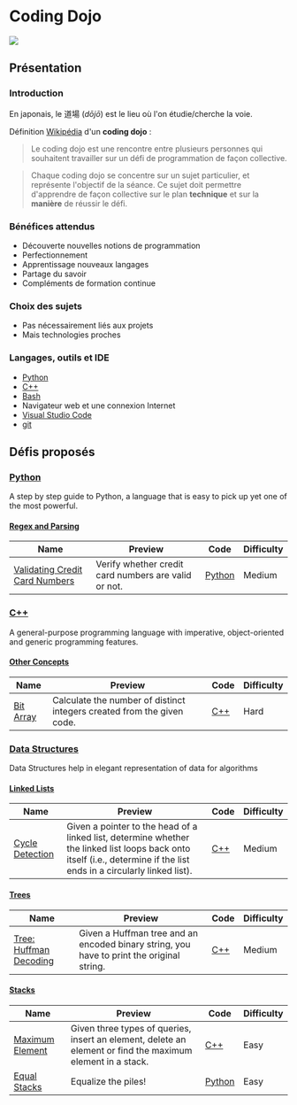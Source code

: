 # Coding Dojo

![](https://upload.wikimedia.org/wikipedia/commons/thumb/c/c6/Illustrerad_Verldshistoria_band_I_Ill_107.jpg/158px-Illustrerad_Verldshistoria_band_I_Ill_107.jpg)

## Présentation

### Introduction

En japonais, le 道場 (_dōjō_) est le lieu où l'on étudie/cherche la voie.

Définition [Wikipédia](https://fr.wikipedia.org/wiki/Coding_dojo) d'un **coding dojo** :

> Le coding dojo est une rencontre entre plusieurs personnes qui souhaitent travailler sur un défi de programmation de façon collective.

> Chaque coding dojo se concentre sur un sujet particulier, et représente l'objectif de la séance. Ce sujet doit permettre d'apprendre de façon collective sur le plan **technique** et sur la **manière** de réussir le défi. 

### Bénéfices attendus

* Découverte nouvelles notions de programmation
* Perfectionnement
* Apprentissage nouveaux langages
* Partage du savoir
* Compléments de formation continue

### Choix des sujets 

* Pas nécessairement liés aux projets
* Mais technologies proches

### Langages, outils et IDE

- [Python](https://www.python.org)
- [C++](http://www.cplusplus.com)
- [Bash](https://www.gnu.org/software/bash/)
- Navigateur web et une connexion Internet
- [Visual Studio Code](http://code.visualstudio.com)
- [git](https://git-scm.com)


## Défis proposés
### [Python](https://www.hackerrank.com/domains/python)
A step by step guide to Python, a language that is easy to pick up yet one of the most powerful.

#### [Regex and Parsing](https://www.hackerrank.com/domains/python/py-regex)

Name | Preview | Code | Difficulty
---- | ------- | ---- | ----------
[Validating Credit Card Numbers](https://www.hackerrank.com/challenges/validating-credit-card-number)|Verify whether credit card numbers are valid or not.|[Python](validating-credit-card-number.py)|Medium
### [C++](https://www.hackerrank.com/domains/cpp)
A general-purpose programming language with imperative, object-oriented and generic programming features.

#### [Other Concepts](https://www.hackerrank.com/domains/cpp/other-concepts)

Name | Preview | Code | Difficulty
---- | ------- | ---- | ----------
[Bit Array](https://www.hackerrank.com/challenges/bitset-1)|Calculate the number of distinct integers created from the given code.|[C++](bitset-1.cpp)|Hard
### [Data Structures](https://www.hackerrank.com/domains/data-structures)
Data Structures help in elegant representation of data for algorithms

#### [Linked Lists](https://www.hackerrank.com/domains/data-structures/linked-lists)

Name | Preview | Code | Difficulty
---- | ------- | ---- | ----------
[Cycle Detection](https://www.hackerrank.com/challenges/detect-whether-a-linked-list-contains-a-cycle)|Given a pointer to the head of a linked list, determine whether the linked list loops back onto itself (i.e., determine if the list ends in a circularly linked list).|[C++](detect-whether-a-linked-list-contains-a-cycle.cpp)|Medium
#### [Trees](https://www.hackerrank.com/domains/data-structures/trees)

Name | Preview | Code | Difficulty
---- | ------- | ---- | ----------
[Tree: Huffman Decoding ](https://www.hackerrank.com/challenges/tree-huffman-decoding)|Given a Huffman tree and an encoded binary string, you have to print the original string.|[C++](tree-huffman-decoding.cpp)|Medium
#### [Stacks](https://www.hackerrank.com/domains/data-structures/stacks)

Name | Preview | Code | Difficulty
---- | ------- | ---- | ----------
[Maximum Element](https://www.hackerrank.com/challenges/maximum-element)|Given three types of queries, insert an element, delete an element or find the maximum element in a stack.|[C++](maximum-element.cpp)|Easy
[Equal Stacks](https://www.hackerrank.com/challenges/equal-stacks)|Equalize the piles!|[Python](equal-stacks.py)|Easy

